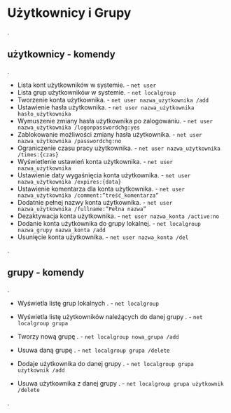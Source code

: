 # Użytkownicy i Grupy

.

## użytkownicy - komendy

.

- Lista kont użytkowników w systemie. - ```net user```
- Lista grup użytkowników w systemie. - ```net localgroup```
- Tworzenie konta użytkownika. - ```net user nazwa_użytkownika /add```
- Ustawienie hasła użytkownika. - ```net user nazwa_użytkownika hasło_użytkownika```
- Wymuszenie zmiany hasła użytkownika po zalogowaniu. - ```net user nazwa_użytkownika /logonpasswordchg:yes```
- Zablokowanie możliwości zmiany hasła użytkownika. - ```net user nazwa_użytkownika /passwordchg:no```
- Ograniczenie czasu pracy użytkownika. - ```net user nazwa_użytkownika /times:{czas}```
- Wyświetlenie ustawień konta użytkownika. - ```net user nazwa_użytkownika```
- Ustawienie daty wygaśnięcia konta użytkownika. - ```net user nazwa_użytkownika /expires:{data}```
- Ustawienie komentarza dla konta użytkownika. - ```net user nazwa_użytkownika /comment:”treść_komentarza”```
- Dodatnie pełnej nazwy konta użytkownika. - ```net user nazwa_użytkownika /fullname:”Pełna nazwa”```
- Dezaktywacja konta użytkownika. - ```net user nazwa_konta /active:no```
- Dodanie konta użytkownika do grupy lokalnej. - ```net localgroup nazwa_grupy nazwa_konta /add```
- Usunięcie konta użytkownika. - ```net user nazwa_konta /del```

.

## grupy - komendy

.

- Wyświetla listę grup lokalnych 
. - 
```net localgroup```

- Wyświetla listę użytkowników należących do danej grupy 
. - 
```net localgroup grupa```

- Tworzy nową grupę
. - 
```net localgroup nowa_grupa /add```

- Usuwa daną grupę
. - 
```net localgroup grupa /delete``` 

- Dodaje użytkownika do danej grupy 
. - 
```net localgroup grupa użytkownik /add```

- Usuwa użytkownika z danej grupy
. - 
```net localgroup grupa użytkownik /delete```

.
